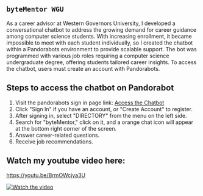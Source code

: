 ## `byteMentor WGU`

As a career advisor at Western Governors University, I developed a conversational chatbot to address the growing demand for career guidance among computer science students. With increasing enrollment, it became impossible to meet with each student individually, so I created the chatbot within a Pandorabots environment to provide scalable support. The bot was programmed with various job roles requiring a computer science undergraduate degree, offering students tailored career insights. To access the chatbot, users must create an account with Pandorabots.

## Steps to access the chatbot on Pandorabot

1. Visit the pandorabots sign in page link: [Access the Chatbot](https://www.pandorabots.com/)
2. Click "Sign In" if you have an account, or "Create Account" to register.
3. After signing in, select "DIRECTORY" from the menu on the left side.
4. Search for "byteMentor," click on it, and a orange chat icon will appear at the bottom right corner of the screen.
5. Answer career-related questions.
6. Receive job recommendations.


## Watch my youtube video here: 
https://youtu.be/BrmOWcjya3U

[![Watch the video](https://img.youtube.com/vi/BrmOWcjya3U&t=1s/0.jpg)](https://www.youtube.com/watch?v=BrmOWcjya3U&t=1s)
